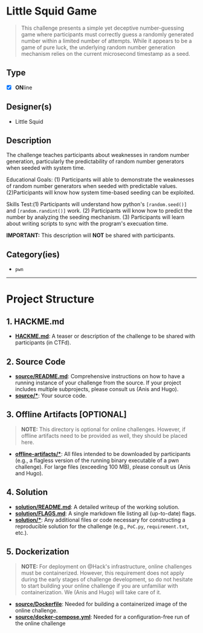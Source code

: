 # Little Squid Game

> This challenge presents a simple yet deceptive number-guessing game where participants must correctly guess a randomly generated number within a limited number of attempts. While it appears to be a game of pure luck, the underlying random number generation mechanism relies on the current microsecond timestamp as a seed.

## Type

- [x] **ON**line

## Designer(s)

- Little Squid

## Description

The challenge teaches participants about weaknesses in random number generation, particularly the predictability of random number generators when seeded with system time.

Educational Goals: (1) Participants will able to demonstrate the weaknesses of random number generators when seeded with predictable values. (2)Participants will know how system time-based seeding can be exploited.

Skills Test:(1) Participants will understand how python's `[random.seed()]` and `[random.randint()]` work. (2) Participants will know how to predict the number by analyzing the seeding mechanism. (3) Participants will learn about writing scripts to sync with the program's execuation time.

**IMPORTANT:** This description will **NOT** be shared with participants.

## Category(ies)

- `pwn`

---

# Project Structure

## 1. HACKME.md

- **[HACKME.md](HACKME.md)**: A teaser or description of the challenge to be shared with participants (in CTFd).

## 2. Source Code

- **[source/README.md](source/README.md)**: Comprehensive instructions on how to have a running instance of your
  challenge from the source.
  If your project includes multiple subprojects, please consult us (Anis and Hugo).
- **[source/\*](source/)**: Your source code.

## 3. Offline Artifacts [OPTIONAL]

> **NOTE:** This directory is optional for online challenges. However, if offline artifacts need to be provided as well,
> they should be placed here.

- **[offline-artifacts/\*](offline-artifacts/)**: All files intended to be downloaded by participants
  (e.g., a flagless version of the running binary executable of a pwn challenge).
  For large files (exceeding 100 MB), please consult us (Anis and Hugo).

## 4. Solution

- **[solution/README.md](solution/README.md)**: A detailed writeup of the working solution.
- **[solution/FLAGS.md](solution/FLAGS.md)**: A single markdown file listing all (up-to-date) flags.
- **[solution/\*](solution/)**: Any additional files or code necessary for constructing a reproducible solution for the
  challenge (e.g., `PoC.py`, `requirement.txt`, etc.).

## 5. Dockerization

> **NOTE:** For deployment on @Hack's infrastructure, online challenges must be containerized.
> However, this requirement does not apply during the early stages of challenge development, so do not hesitate to start
> building your online challenge if you are unfamiliar with containerization.
> We (Anis and Hugo) will take care of it.

- **[source/Dockerfile](source/Dockerfile)**: Needed for building a containerized image of the online challenge.
- **[source/docker-compose.yml](source/docker-compose.yml)**: Needed for a configuration-free run of the online
  challenge
